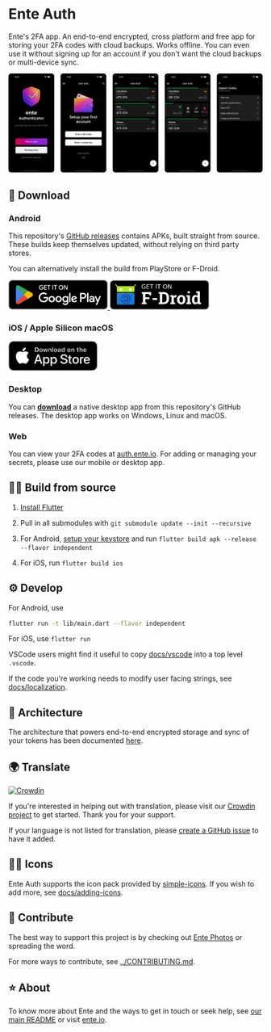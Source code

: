 # Ente Auth

Ente's 2FA app. An end-to-end encrypted, cross platform and free app for
storing your 2FA codes with cloud backups. Works offline. You can even use it
without signing up for an account if you don't want the cloud backups or
multi-device sync.

![App Screenshots](./screenshots/screenshots.png)

## 📲 Download

### Android

This repository's [GitHub
releases](https://github.com/ente-io/ente/releases?q=tag%3Aauth-v2)
contains APKs, built straight from source. These builds keep themselves updated,
without relying on third party stores.

You can alternatively install the build from PlayStore or F-Droid.

<a href="https://play.google.com/store/apps/details?id=io.ente.auth">
  <img height="59" src="../.github/assets/play-store-badge.png">
</a>
<a href="https://f-droid.org/packages/io.ente.auth/">
  <img height="59" src="../.github/assets/f-droid-badge.png">
</a>

### iOS / Apple Silicon macOS

<a href="https://apps.apple.com/us/app/ente-authenticator/id6444121398">
  <img height="59" src="../.github/assets/app-store-badge.svg">
</a>

### Desktop

You can [**download**](https://github.com/ente-io/ente/releases?q=tag%3Aauth-v2)
a native desktop app from this repository's GitHub releases. The desktop app
works on Windows, Linux and macOS.

### Web

You can view your 2FA codes at [auth.ente.io](https://auth.ente.io). For adding
or managing your secrets, please use our mobile or desktop app.

## 🧑‍💻 Build from source

1. [Install Flutter](https://flutter.dev/docs/get-started/install)

2. Pull in all submodules with `git submodule update --init --recursive`

3. For Android, [setup your
   keystore](https://docs.flutter.dev/deployment/android#create-an-upload-keystore)
   and run `flutter build apk --release --flavor independent`

4. For iOS, run `flutter build ios`

## ⚙️ Develop

For Android, use

```sh
flutter run -t lib/main.dart --flavor independent
```

For iOS, use `flutter run`

VSCode users might find it useful to copy [docs/vscode](docs/vscode) into a top
level `.vscode`.

If the code you're working needs to modify user facing strings, see
[docs/localization](docs/localization.md).

## 🔩 Architecture

The architecture that powers end-to-end encrypted storage and sync of your
tokens has been documented [here](../architecture/README.md).

## 🌍 Translate

[![Crowdin](https://badges.crowdin.net/ente-authenticator-app/localized.svg)](https://crowdin.com/project/ente-authenticator-app)

If you're interested in helping out with translation, please visit our [Crowdin
project](https://crowdin.com/project/ente-photos-app) to get started. Thank you
for your support.

If your language is not listed for translation, please [create a GitHub
issue](https://github.com/ente-io/ente/issues/new?title=Request+for+New+Language+Translation&body=Language+name%3A)
to have it added.

## 🧑‍🎨 Icons

Ente Auth supports the icon pack provided by
[simple-icons](https://github.com/simple-icons/simple-icons). If you wish to add
more, see [docs/adding-icons](docs/adding-icons.md).

## 💚 Contribute

The best way to support this project is by checking out [Ente Photos](../mobile/README.md) or spreading the word.

For more ways to contribute, see [../CONTRIBUTING.md](../CONTRIBUTING.md).

## ⭐️ About

To know more about Ente and the ways to get in touch or seek help, see [our main
README](../README.md) or visit [ente.io](https://ente.io).
